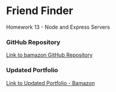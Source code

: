 # Friend Finder

Homework 13 - Node and Express Servers

### GitHub Repository

[Link to bamazon GitHub Repository](https://github.com/jRol/)

### Updated Portfolio

[Link to Updated Portfolio - Bamazon](https://jrol.github.io/Updated-Portfolio-Bamazon/)